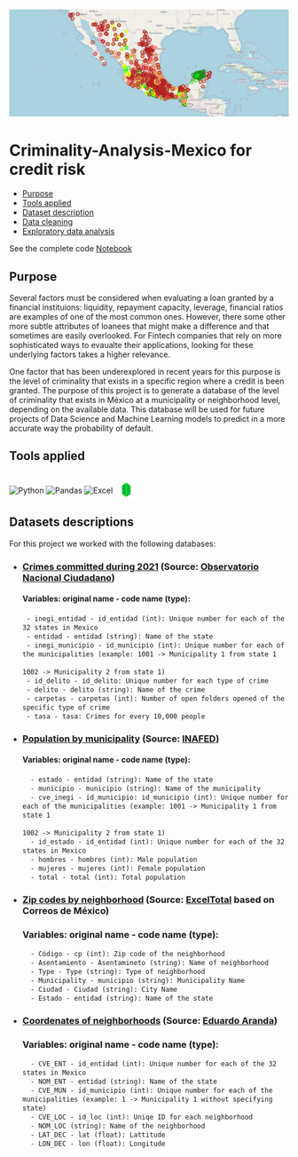 <h3 align="center">
    <img alt="Logo" title="#logo" width="950px" src="https://github.com/kevinmiguel97/Criminality-Analysis-Mexico/blob/main/assets/map_municipios.png">
    <br>
</h3>

# Criminality-Analysis-Mexico for credit risk
- [Purpose](#purpose)
- [Tools applied](#tools)
- [Dataset description](#dataset)
- [Data cleaning](#cleaning)
- [Exploratory data analysis](#exploratory)

See the complete code [Notebook](Crime_analysis.ipynb)

<a id="purpose"></a>
## Purpose
Several factors must be considered when evaluating a loan granted by a financial instituions: liquidity, repayment capacity, leverage, financial ratios are examples of one of the most common ones. However, there some other more subtle attributes of loanees that might make a difference and that sometimes are easily overlooked. For Fintech companies that rely on more sophisticated ways to evaualte their applications, looking for these underlying factors takes a higher relevance. 

One factor that has been underexplored in recent years for this purpose is the level of criminality that exists in a specific region where a credit is been granted. 
The purpose of this project is to generate a database of the level of criminality that exists in México at a municipality or neighborhood level, depending on the available data. This database will be used for future projects of Data Science and Machine Learning models to predict in a more accurate way the probability of default. 

<a id="tools"></a>
## Tools applied
<div style="display: inline_block"><br>
  <img align="center" alt="Python" height="30" width="30" src="https://user-images.githubusercontent.com/77027441/171516140-314add44-18c2-4540-a58f-a6f461f9e80c.png">
  <img align="center" alt="Pandas" height="30" width="50" src="https://www.analyticslane.com/storage/2020/10/pandas.png">
  <img align="center" alt="Excel" height="30" width="40" src="https://1000marcas.net/wp-content/uploads/2020/12/Microsoft-Excel-Logo.png">
  <img align="center" alt="Folium" height="30" width="40" src="assets/folium_logo.jpg">  
  
 <a id="dataset"></a>
 ## Datasets descriptions
 For this project we worked with the following databases: 
 - ### [Crimes committed during 2021](data/delitos-datos-abiertos.csv) (Source: [Observatorio Nacional Ciudadano](https://delitosmexico.onc.org.mx/descargar))
     #### Variables: original name - code name (type):
        - inegi_entidad - id_entidad (int): Unique number for each of the 32 states in Mexico
        - entidad - entidad (string): Name of the state 
        - inegi_municipio - id_municipio (int): Unique number for each of the municipalities (example: 1001 -> Municipality 1 from state 1
                                                                                        1002 -> Municipality 2 from state 1) 
        - id_delito - id_delito: Unique number for each type of crime
        - delito - delito (string): Name of the crime
        - carpetas - carpetas (int): Number of open folders opened of the specific type of crime
        - tasa - tasa: Crimes for every 10,000 people
        
- ### [Population by municipality](data/poblacion_2015.csv) (Source: [INAFED](https://www.gob.mx/inafed))
     #### Variables: original name - code name (type):
        - estado - entidad (string): Name of the state
        - municipio - municipio (string): Name of the municipality
        - cve_inegi - id_municipio: id_municipio (int): Unique number for each of the municipalities (example: 1001 -> Municipality 1 from state 1
                                                                                        1002 -> Municipality 2 from state 1) 
        - id_estado - id_entidad (int): Unique number for each of the 32 states in Mexico
        - hombres - hombres (int): Male population
        - mujeres - mujeres (int): Female population
        - total - total (int): Total population
        
- ### [Zip codes by neighborhood](data/codigos-postales-mexico.xlsx) (Source: [ExcelTotal](https://exceltotal.com/codigos-postales-de-mexico-en-excel/#google_vignette) based on Correos de México)
    ### Variables: original name - code name (type):
        - Código - cp (int): Zip code of the neighborhood
        - Asentamiento - Asentamineto (string): Name of neighborhood
        - Type - Type (string): Type of neighborhood
        - Municipality - municipio (string): Municipality Name
        - Ciudad - Ciudad (string): City Name
        - Estado - entidad (string): Name of the state
      
- ### [Coordenates of neighborhoods](data/coordenates_colonias.csv) (Source: [Eduardo Aranda](https://github.com/eduardoarandah/coordenadas-estados-municipios-localidades-de-mexico-json))
    ### Variables: original name - code name (type):
        - CVE_ENT - id_entidad (int): Unique number for each of the 32 states in Mexico
        - NOM_ENT - entidad (string): Name of the state
        - CVE_MUN - id_municipio (int): Unique number for each of the municipalities (example: 1 -> Municipality 1 without specifying state)
        - CVE_LOC - id_loc (int): Uniqe ID for each neighborhood 
        - NOM_LOC (string): Name of the neighborhood
        - LAT_DEC - lat (float): Lattitude
        - LON_DEC - lon (float): Longitude
        
        
                                                                                        
        
 
 
 
